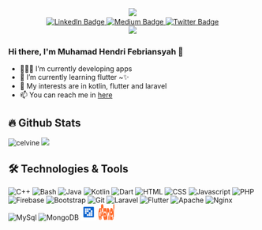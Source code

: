 <div id="header" align="center">
  <img src="https://media.giphy.com/media/M9gbBd9nbDrOTu1Mqx/giphy.gif" width="100"/>
</div>
<div id="badges" align="center">
  <a href="https://www.linkedin.com/in/m-hendri-febriansyah">
    <img src="https://img.shields.io/badge/LinkedIn-blue?style=for-the-badge&logo=linkedin&logoColor=white" alt="LinkedIn Badge"/>
  </a>
  <a href="https://medium.com/@mhendrife">
    <img src="https://img.shields.io/badge/Medium-black?style=for-the-badge&logo=medium&logoColor=white" alt="Medium Badge"/>
  </a>
  <a href="https://twitter.com/mndrife">
    <img src="https://img.shields.io/badge/Twitter-blue?style=for-the-badge&logo=twitter&logoColor=white" alt="Twitter Badge"/>
  </a>
</div>
<div align="center">
	<img src="https://komarev.com/ghpvc/?username=mhendrif&color=green&style=flat-square">
</div>

### Hi there, I'm Muhamad Hendri Febriansyah 👋

- 👨🏽‍💻 I’m currently developing apps
- 🌱 I’m currently learning flutter ~✨
- 🤔 My interests are in kotlin, flutter and laravel
- 📫 You can reach me in [here](mailto:hendrifebriansyah28@gmail.com)

## :fire: Github Stats
<div>
  <img src="https://github-readme-stats.vercel.app/api?username=mhendrif&show_icons=true&theme=radical&count_private=true&hide=prs" alt="celvine"       width="534"/>
  <img src="https://github-readme-stats.vercel.app/api/top-langs/?username=mhendrif&theme=radical&layout=compact&langs_count=10&hide=blade&count_private=true" width="300"/>
</div>

## :hammer_and_wrench: Technologies & Tools
<div>
	<img src="https://cdn.jsdelivr.net/gh/devicons/devicon/icons/cplusplus/cplusplus-original.svg" width="32px" height="32px" alt="C++" />
	<img src="https://cdn.jsdelivr.net/gh/devicons/devicon/icons/bash/bash-original.svg" width="32px" height="32px" alt="Bash" />
	<img src="https://cdn.jsdelivr.net/gh/devicons/devicon/icons/java/java-original.svg" width="32px" height="32px" alt="Java" />
	<img src="https://cdn.jsdelivr.net/gh/devicons/devicon/icons/kotlin/kotlin-original.svg" width="32px" height="32px" alt="Kotlin" />
	<img src="https://cdn.jsdelivr.net/gh/devicons/devicon/icons/dart/dart-original.svg"  width="32px" height="32px" alt="Dart" />
	<img src="https://cdn.jsdelivr.net/gh/devicons/devicon/icons/html5/html5-original.svg" width="32px" height="32px" alt="HTML" />
	<img src="https://cdn.jsdelivr.net/gh/devicons/devicon/icons/css3/css3-original.svg" width="32px" height="32px" alt="CSS" />
	<img src="https://cdn.jsdelivr.net/gh/devicons/devicon/icons/javascript/javascript-original.svg" width="32px" height="32px" alt="Javascript" />
	<img src="https://cdn.jsdelivr.net/gh/devicons/devicon/icons/php/php-original.svg" width="32px" height="32px" alt="PHP" />
	<img src="https://cdn.jsdelivr.net/gh/devicons/devicon/icons/firebase/firebase-plain.svg" width="32px" height="32px" alt="Firebase" />
	<img src="https://cdn.jsdelivr.net/gh/devicons/devicon/icons/bootstrap/bootstrap-original.svg" width="32px" height="32px" alt="Bootstrap" />
	<img src="https://cdn.jsdelivr.net/gh/devicons/devicon/icons/git/git-original.svg" width="32px" height="32px" alt="Git" />
	<img src="https://cdn.jsdelivr.net/gh/devicons/devicon/icons/laravel/laravel-plain.svg" width="32px" height="32px" alt="Laravel" />
	<img src="https://cdn.jsdelivr.net/gh/devicons/devicon/icons/flutter/flutter-original.svg"width="32px" height="32px" alt="Flutter" />
	<img src="https://cdn.jsdelivr.net/gh/devicons/devicon/icons/apache/apache-original-wordmark.svg" width="32px" height="32px" alt="Apache" />
	<img src="https://cdn.jsdelivr.net/gh/devicons/devicon/icons/nginx/nginx-original.svg" width="32px" height="32px" alt="Nginx" />
	<img src="https://cdn.jsdelivr.net/gh/devicons/devicon/icons/mysql/mysql-original-wordmark.svg"  width="32px" height="32px" alt="MySql" />
	<img src="https://cdn.jsdelivr.net/gh/devicons/devicon/icons/mongodb/mongodb-original-wordmark.svg" width="32px" height="32px" alt="MongoDB" />
	<img src="assets/liferay.png" width="32px" height="32px" alt="Liferay" />
	<img src="assets/cpanel.svg" width="32px" height="32px" alt="CPanel" />
</div>
